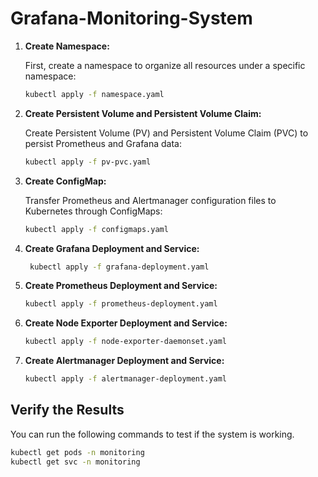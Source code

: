 # Grafana-Monitoring-System

1. **Create Namespace:**

   First, create a namespace to organize all resources under a specific namespace:
   ```bash
   kubectl apply -f namespace.yaml
   ```
   
2. **Create Persistent Volume and Persistent Volume Claim:**

    Create Persistent Volume (PV) and Persistent Volume Claim (PVC) to persist Prometheus and Grafana data:
    ```bash
    kubectl apply -f pv-pvc.yaml
    ```

3. **Create ConfigMap:**

   Transfer Prometheus and Alertmanager configuration files to Kubernetes through ConfigMaps:
   ```bash
   kubectl apply -f configmaps.yaml
   ```
   
4. **Create Grafana Deployment and Service:**
   ```bash
    kubectl apply -f grafana-deployment.yaml
    ```
   
5. **Create Prometheus Deployment and Service:**
   ```bash
   kubectl apply -f prometheus-deployment.yaml
   ```
   
6. **Create Node Exporter Deployment and Service:**
   ```bash
   kubectl apply -f node-exporter-daemonset.yaml
   ```
   
7. **Create Alertmanager Deployment and Service:**
   ```bash
   kubectl apply -f alertmanager-deployment.yaml
   ```

## Verify the Results

You can run the following commands to test if the system is working.
 ```bash
 kubectl get pods -n monitoring
 kubectl get svc -n monitoring
 ```
